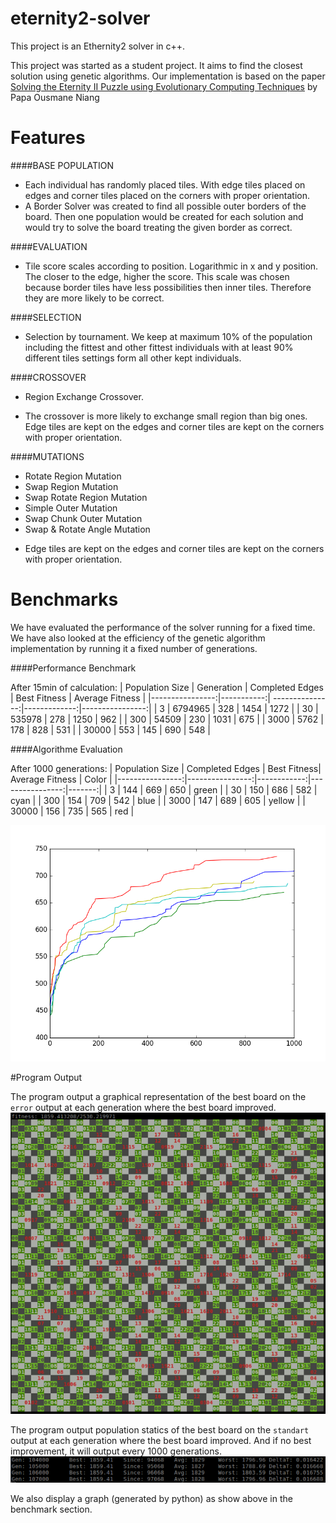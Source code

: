 # eternity2-solver

This project is an Ethernity2 solver in c++.

This project was started as a student project.
It aims to find the closest solution using genetic algorithms.
Our implementation is based on the paper [Solving the Eternity II Puzzle using Evolutionary Computing Techniques](https://github.com/RedLewis/eternity2-solver/raw/master/docs/Solving_the_Eternity_II_Puzzle.pdf) by Papa Ousmane Niang

# Features

####BASE POPULATION
- Each individual has randomly placed tiles. With edge tiles placed on edges
and corner tiles placed on the corners with proper orientation.
- A Border Solver was created to find all possible outer borders of the board.
Then one population would be created for each solution and would try to solve
the board treating the given border as correct.

####EVALUATION
- Tile score scales according to position. Logarithmic in x and y position.
The closer to the edge, higher the score. This scale was chosen because
border tiles have less possibilities then inner tiles. Therefore they are
more likely to be correct.

####SELECTION
- Selection by tournament. We keep at maximum 10% of the population including the fittest
and other fittest individuals with at least 90% different tiles settings form all
other kept individuals.

####CROSSOVER
- Region Exchange Crossover.
* The crossover is more likely to exchange small region than big ones.
Edge tiles are kept on the edges and corner tiles are kept on the corners with proper orientation.

####MUTATIONS
- Rotate Region Mutation
- Swap Region Mutation
- Swap Rotate Region Mutation
- Simple Outer Mutation
- Swap Chunk Outer Mutation
- Swap & Rotate Angle Mutation
* Edge tiles are kept on the edges and corner tiles are kept on the corners with proper orientation.

# Benchmarks

We have evaluated the performance of the solver running for a fixed time.
We have also looked at the efficiency of the genetic algorithm implementation by
running it a fixed number of generations.

####Performance Benchmark

After 15min of calculation:
| Population Size | Generation | Completed Edges | Best Fitness | Average Fitness |
|----------------:|-----------:| ---------------:|-------------:|----------------:|
|               3 |    6794965 |             328 |         1454 |            1272 |
|              30 |     535978 |             278 |         1250 |             962 |
|             300 |      54509 |             230 |         1031 |             675 |
|            3000 |       5762 |             178 |          828 |             531 |
|           30000 |        553 |             145 |          690 |             548 |

####Algorithme Evaluation

After 1000 generations:
| Population Size | Completed Edges | Best Fitness| Average Fitness |  Color |
|----------------:|----------------:|------------:|----------------:|-------:|
|               3 |             144 |         669 |             650 |  green |
|              30 |             150 |         686 |             582 |   cyan |
|             300 |             154 |         709 |             542 |   blue |
|            3000 |             147 |         689 |             605 | yellow |
|           30000 |             156 |         735 |             565 |    red |

![graph](https://github.com/RedLewis/eternity2-solver/raw/master/docs/figure_1-1.png)

#Program Output

The program output a graphical representation of the best board on the `error` output at each generation where the best board improved.
![best-raw](https://github.com/RedLewis/eternity2-solver/raw/master/docs/best-board.png)

The program output population statics of the best board on the `standart` output at each generation where the best board improved. And if no best improvement, it will output every 1000 generations.
![debug](https://github.com/RedLewis/eternity2-solver/raw/master/docs/debug.png)

We also display a graph (generated by python) as show above in the benchmark section.
